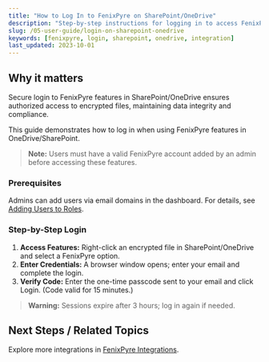 ```yaml
---
title: "How to Log In to FenixPyre on SharePoint/OneDrive"
description: "Step-by-step instructions for logging in to access FenixPyre features in SharePoint and OneDrive integrations."
slug: /05-user-guide/login-on-sharepoint-onedrive
keywords: [fenixpyre, login, sharepoint, onedrive, integration]
last_updated: 2023-10-01
---
```


## Why it matters
Secure login to FenixPyre features in SharePoint/OneDrive ensures authorized access to encrypted files, maintaining data integrity and compliance.

This guide demonstrates how to log in when using FenixPyre features in OneDrive/SharePoint.

> **Note:** Users must have a valid FenixPyre account added by an admin before accessing these features.

### Prerequisites
Admins can add users via email domains in the dashboard. For details, see [Adding Users to Roles](../04-admin-guide/user-management.md).

### Step-by-Step Login
1. **Access Features:** Right-click an encrypted file in SharePoint/OneDrive and select a FenixPyre option.
   <!-- IMG: ./media/05-user-guide/right-click-option.png | Alt: Right-click menu in SharePoint -->
2. **Enter Credentials:** A browser window opens; enter your email and complete the login.
   <!-- IMG: ./media/05-user-guide/login-window.png | Alt: FenixPyre login page -->
3. **Verify Code:** Enter the one-time passcode sent to your email and click Login. (Code valid for 15 minutes.)

> **Warning:** Sessions expire after 3 hours; log in again if needed.

## Next Steps / Related Topics
Explore more integrations in [FenixPyre Integrations](../07-features/integrations.md).
